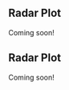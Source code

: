 <!-- --8<-- [start:usage] -->
## Radar Plot
Coming soon!
<!-- ### Simple
=== "dx"

    ```python
    dx.radar_plot(df, ...)
    ```
    ![](../screenshots/plotting_radar_plot_simple1.png)

=== "pd.options.plotting.backend = 'dx'"

    !!! info "Make sure you [enable `dx` as a pandas plotting backend](../plotting/overview.md#enabling-pandas-plotting-backend) first."

    ```python
    df.plot(kind='radar_plot', x='keyword_column', y='integer_column')
    ```
    ![](../screenshots/plotting_radar_plot_simple1_pd.png)

### Customized

=== "dx"

    ```python
    dx.radar_plot(
        df, 
        ...
    )
    ```
    ![](../screenshots/plotting_radar_plot_custom1.png)

=== "pd.options.plotting.backend = 'dx'"

    !!! info "Make sure you [enable `dx` as a pandas plotting backend](../plotting/overview.md#enabling-pandas-plotting-backend) first."

    ```python
    df.plot(
        kind='radar_plot',
        ...
    )
    ```
    ![](../screenshots/plotting_radar_plot_custom1_pd.png) -->

<!-- --8<-- [end:usage] -->

<!-- --8<-- [start:ref] -->
## Radar Plot
Coming soon!
<!-- ::: src.dx.plotting.dex.radar_plot -->
<!-- --8<-- [end:ref] -->